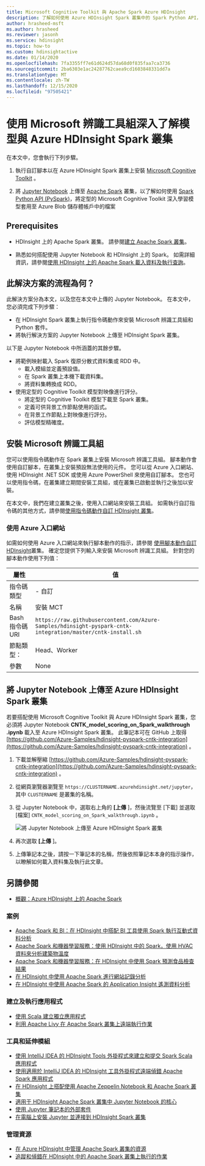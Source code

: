```yaml
---
title: Microsoft Cognitive Toolkit 與 Apache Spark Azure HDInsight
description: 了解如何使用 Azure HDInsight Spark 叢集中的 Spark Python API，將定型的 Microsoft 辨識工具組深入學習模型套用至資料集。
author: hrasheed-msft
ms.author: hrasheed
ms.reviewer: jasonh
ms.service: hdinsight
ms.topic: how-to
ms.custom: hdinsightactive
ms.date: 01/14/2020
ms.openlocfilehash: 7fa3355ff7e61d624d57da68d0f835faa7ca3736
ms.sourcegitcommit: 2ba6303e1ac24287762caea9cd1603848331dd7a
ms.translationtype: MT
ms.contentlocale: zh-TW
ms.lasthandoff: 12/15/2020
ms.locfileid: "97505421"
---
```

# <a name="use-microsoft-cognitive-toolkit-deep-learning-model-with-azure-hdinsight-spark-cluster"></a>使用 Microsoft 辨識工具組深入了解模型與 Azure HDInsight Spark 叢集

在本文中，您會執行下列步驟。

1. 執行自訂腳本以在 Azure HDInsight Spark 叢集上安裝 [Microsoft Cognitive Toolkit](/cognitive-toolkit/) 。

2. 將 [Jupyter Notebook](https://jupyter.org/) 上傳至 [Apache Spark](https://spark.apache.org/) 叢集，以了解如何使用 [Spark Python API (PySpark)](https://spark.apache.org/docs/latest/api/python/index.html)，將定型的 Microsoft Cognitive Toolkit 深入學習模型套用至 Azure Blob 儲存體帳戶中的檔案

## <a name="prerequisites"></a>Prerequisites

* HDInsight 上的 Apache Spark 叢集。 請參閱[建立 Apache Spark 叢集](./apache-spark-jupyter-spark-sql-use-portal.md)。

* 熟悉如何搭配使用 Jupyter Notebook 和 HDInsight 上的 Spark。 如需詳細資訊，請參閱[使用 HDInsight 上的 Apache Spark 載入資料及執行查詢](./apache-spark-load-data-run-query.md)。

## <a name="how-does-this-solution-flow"></a>此解決方案的流程為何？

此解決方案分為本文，以及您在本文中上傳的 Jupyter Notebook。 在本文中，您必須完成下列步驟：

* 在 HDInsight Spark 叢集上執行指令碼動作來安裝 Microsoft 辨識工具組和 Python 套件。
* 將執行解決方案的 Jupyter Notebook 上傳至 HDInsight Spark 叢集。

以下是 Jupyter Notebook 中所涵蓋的其餘步驟。

* 將範例映射載入 Spark 復原分散式資料集或 RDD 中。
  * 載入模組並定義預設值。
  * 在 Spark 叢集上本機下載資料集。
  * 將資料集轉換成 RDD。
* 使用定型的 Cognitive Toolkit 模型對映像進行評分。
  * 將定型的 Cognitive Toolkit 模型下載至 Spark 叢集。
  * 定義可供背景工作節點使用的函式。
  * 在背景工作節點上對映像進行評分。
  * 評估模型精確度。

## <a name="install-microsoft-cognitive-toolkit"></a>安裝 Microsoft 辨識工具組

您可以使用指令碼動作在 Spark 叢集上安裝 Microsoft 辨識工具組。 腳本動作會使用自訂腳本，在叢集上安裝預設無法使用的元件。 您可以從 Azure 入口網站、使用 HDInsight .NET SDK 或使用 Azure PowerShell 來使用自訂腳本。 您也可以使用指令碼，在叢集建立期間安裝工具組，或在叢集已啟動並執行之後加以安裝。

在本文中，我們在建立叢集之後，使用入口網站來安裝工具組。 如需執行自訂指令碼的其他方式，請參閱[使用指令碼動作自訂 HDInsight 叢集](../hdinsight-hadoop-customize-cluster-linux.md)。

### <a name="using-the-azure-portal"></a>使用 Azure 入口網站

如需如何使用 Azure 入口網站來執行腳本動作的指示，請參閱 [使用腳本動作自訂 HDInsight](../hdinsight-hadoop-customize-cluster-linux.md#script-action-during-cluster-creation)叢集。 確定您提供下列輸入來安裝 Microsoft 辨識工具組。 針對您的腳本動作使用下列值：

|屬性 |值 |
|---|---|
|指令碼類型|- 自訂|
|名稱| 安裝 MCT|
|Bash 指令碼 URI|`https://raw.githubusercontent.com/Azure-Samples/hdinsight-pyspark-cntk-integration/master/cntk-install.sh`|
|節點類型：|Head、Worker|
|參數|None|

## <a name="upload-the-jupyter-notebook-to-azure-hdinsight-spark-cluster"></a>將 Jupyter Notebook 上傳至 Azure HDInsight Spark 叢集

若要搭配使用 Microsoft Cognitive Toolkit 與 Azure HDInsight Spark 叢集，您必須將 Jupyter Notebook **CNTK_model_scoring_on_Spark_walkthrough .ipynb** 載入至 Azure HDInsight Spark 叢集。 此筆記本可在 GitHub 上取得 [https://github.com/Azure-Samples/hdinsight-pyspark-cntk-integration](https://github.com/Azure-Samples/hdinsight-pyspark-cntk-integration) 。

1. 下載並解壓縮 [https://github.com/Azure-Samples/hdinsight-pyspark-cntk-integration](https://github.com/Azure-Samples/hdinsight-pyspark-cntk-integration) 。

1. 從網頁瀏覽器瀏覽至 `https://CLUSTERNAME.azurehdinsight.net/jupyter`，其中 `CLUSTERNAME` 是叢集的名稱。

1. 從 Jupyter Notebook 中，選取右上角的 **[上傳** ]，然後流覽至 [下載] 並選取 [檔案] `CNTK_model_scoring_on_Spark_walkthrough.ipynb` 。

    ![將 Jupyter Notebook 上傳至 Azure HDInsight Spark 叢集](./media/apache-spark-microsoft-cognitive-toolkit/hdinsight-microsoft-cognitive-toolkit-load-jupyter-notebook.png "將 Jupyter Notebook 上傳至 Azure HDInsight Spark 叢集")

1. 再次選取 **[上傳** ]。

1. 上傳筆記本之後，請按一下筆記本的名稱，然後依照筆記本本身的指示操作，以瞭解如何載入資料集及執行此文章。

## <a name="see-also"></a>另請參閱

* [概觀：Azure HDInsight 上的 Apache Spark](apache-spark-overview.md)

### <a name="scenarios"></a>案例

* [Apache Spark 和 BI：在 HDInsight 中搭配 BI 工具使用 Spark 執行互動式資料分析](apache-spark-use-bi-tools.md)
* [Apache Spark 和機器學習服務：使用 HDInsight 中的 Spark，使用 HVAC 資料來分析建築物溫度](apache-spark-ipython-notebook-machine-learning.md)
* [Apache Spark 和機器學習服務：在 HDInsight 中使用 Spark 預測食品檢查結果](apache-spark-machine-learning-mllib-ipython.md)
* [在 HDInsight 中使用 Apache Spark 進行網站記錄分析](apache-spark-custom-library-website-log-analysis.md)
* [在 HDInsight 中使用 Apache Spark 的 Application Insight 遙測資料分析](apache-spark-analyze-application-insight-logs.md)

### <a name="create-and-run-applications"></a>建立及執行應用程式

* [使用 Scala 建立獨立應用程式](apache-spark-create-standalone-application.md)
* [利用 Apache Livy 在 Apache Spark 叢集上遠端執行作業](apache-spark-livy-rest-interface.md)

### <a name="tools-and-extensions"></a>工具和延伸模組

* [使用 IntelliJ IDEA 的 HDInsight Tools 外掛程式來建立和提交 Spark Scala 應用程式](apache-spark-intellij-tool-plugin.md)
* [使用適用於 IntelliJ IDEA 的 HDInsight 工具外掛程式遠端偵錯 Apache Spark 應用程式](apache-spark-intellij-tool-plugin-debug-jobs-remotely.md)
* [在 HDInsight 上搭配使用 Apache Zeppelin Notebook 和 Apache Spark 叢集](apache-spark-zeppelin-notebook.md)
* [適用于 HDInsight Apache Spark 叢集中 Jupyter Notebook 的核心](apache-spark-jupyter-notebook-kernels.md)
* [使用 Jupyter 筆記本的外部套件](apache-spark-jupyter-notebook-use-external-packages.md)
* [在電腦上安裝 Jupyter 並連接到 HDInsight Spark 叢集](apache-spark-jupyter-notebook-install-locally.md)

### <a name="manage-resources"></a>管理資源

* [在 Azure HDInsight 中管理 Apache Spark 叢集的資源](apache-spark-resource-manager.md)
* [追蹤和偵錯在 HDInsight 中的 Apache Spark 叢集上執行的作業](apache-spark-job-debugging.md)
